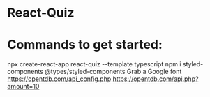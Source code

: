 # React-Quiz

# Commands to get started:
npx create-react-app react-quiz --template typescript
npm i styled-components @types/styled-components
Grab a Google font
https://opentdb.com/api_config.php
https://opentdb.com/api.php?amount=10